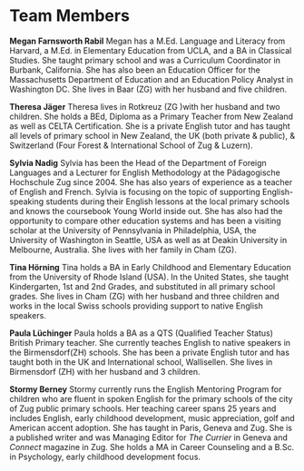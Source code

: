 # Team Members

**Megan Farnsworth Rabil**
Megan has a M.Ed. Language and Literacy from Harvard, a M.Ed. in Elementary Education from UCLA, and a BA in Classical Studies.  She taught primary school and was a Curriculum Coordinator in Burbank, California. She has also been an Education Officer for the Massachusetts Department of Education and an Education Policy Analyst in Washington DC.  She lives in Baar (ZG) with her husband and five children.

**Theresa Jäger**
Theresa lives in Rotkreuz  (ZG )with her husband and two children. She holds a BEd, Diploma as a Primary Teacher from New Zealand as well as CELTA Certification. She is a private English tutor and has taught all levels of primary school in New Zealand, the UK (both private & public), & Switzerland (Four Forest & International School of Zug & Luzern).  

**Sylvia Nadig**
Sylvia has been the Head of the Department of Foreign Languages and a Lecturer for English Methodology at the Pädagogische Hochschule Zug since 2004. She has also years of experience as a teacher of English and French. Sylvia is focusing on the topic of supporting English-speaking students during their English lessons at the local primary schools and knows the coursebook Young World inside out. She has also had the opportunity to compare other education systems and has been a visiting scholar at the University of Pennsylvania in Philadelphia, USA, the University of Washington in Seattle, USA as well as at Deakin University in Melbourne, Australia. She lives with her family in Cham (ZG).



**Tina Hörning**
Tina holds a BA in Early Childhood and Elementary Education from the University of Rhode Island (USA).  In the United States, she taught Kindergarten, 1st and 2nd Grades, and substituted in all primary school grades.  She lives in Cham (ZG) with her husband and three children and works in the local Swiss schools providing support to native English speakers. 


**Paula Lüchinger**
Paula holds a BA as a QTS (Qualified Teacher Status) British Primary teacher. She currently teaches English to native speakers in the Birmensdorf(ZH) schools. She has been a private English tutor and has taught both in the UK and International school, Wallisellen. She lives in Birmensdorf (ZH) with her husband and 3 children.


**Stormy Berney**
Stormy currently runs the English Mentoring Program for children who are fluent in spoken English for the primary schools of the city of Zug public primary schools. Her teaching career spans 25 years and includes English, early childhood development, music appreciation, golf and American accent adoption. She has taught in Paris, Geneva and Zug. She is a published writer and was Managing Editor for _The Currier_ in Geneva and _Connect_ magazine in Zug. She holds a MA in Career Counseling and a B.Sc. in Psychology, early childhood development focus.




   
    







<!--stackedit_data:
eyJoaXN0b3J5IjpbLTIxMTM4NzM3NCwyMTE1MzMyMzk2LDIzMT
Y3NDQ2NCwtMjA1MDE5MTgwOCwtMTAyNDI2NDUyMiwtMTA3NDc0
NjIxMywtMTAzNzQwMzk1NCwxMzg0MzU0MDY1LDExMzE0ODQyOD
NdfQ==
-->